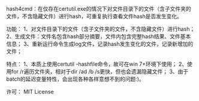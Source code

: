 hash4cmd：在仅存在certutil.exe的情况下对文件目录下的文件（含子文件夹的文件，不含隐藏文件）进行hash，可重复执行查看文件hash是否发生变化。

功能：
    1、对文件目录下的文件（含子文件夹的文件，不含隐藏文件）进行hash；
    2、生成文件：文件名包含hash部分摘要，文件内包含完整hash结果、文件基本信息；
    3、重新运行命令生成log文件，记录hash发生变化的文件，记录新增加的文件；

特点：
    1、本质上使用certutil -hashfile命令，故可在win 7+环境下使用；
    2、使用for /r遍历文件夹，相对于dir /ad /b /s更快，但也会遗漏隐藏文件；
    3、由于batch的延迟变量特性，会出现各种各样意想不到的问题:)。

许可：
   MIT License
      
